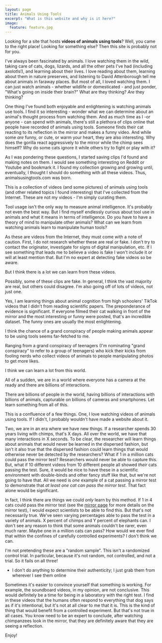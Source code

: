 ```yaml
---
layout: page
title: Animals Using Tools
excerpt: "What is this website and why is it here?"
image:
  feature: feature.jpg
---
```


Looking for a site that hosts **videos of animals using tools**? Well, you came to the right place! Looking for something else? Then this site is probably not for you.

I've always been fascinated by animals. I love watching them in the wild, taking care of cats, dogs, lizards, and all the other pets I've had (including axolotls!), and learning about their lives. I love reading about them, learning about them in nature preserves, and listening to David Attenborough tell me about animals in faraway places. But most of all, I loved watching them. I can just watch animals - whether wildlife or domesticated - and just ponder, "What's going on inside their brain?" What are they thinking? *Are* they thinking?

One thing I've found both enjoyable and enlightening is watching animals use tools. I find it so interesting - wonder what we can determine about an animal's thought process from watching them. And as much time as I -or anyone - can spend with animals, there's still a plethora of clips online that people have recorded of animals using tools. Someone finds their cat reacting to its reflection in the mirror and makes a funny video. And while some *are* funny, or cute, or warm your heart, they are also interesting. Why does the gorilla react aggressively to the mirror while the chimp sees himself? Why do some cats ignore it while others try to fight or play with it?

As I was pondering these questions, I started saving clips I'd found and making notes on them. I would see something interesting on Reddit or Youtube and bookmark it. I found my collection growing and growing until, eventually, I thought I should do something with all these videos. Thus, animalsusingtools.com was born.

This is a collection of videos (and some pictures) of animals using tools (and other related topics I found interesting) that I've collected from the Internet. These are not my videos - I'm simply curating them. 

Tool usage isn't the only way to measure animal intelligence. It's probably not even the best way. But I find myself endlessly curious about tool use in animals and what it means in terms of intelligence. Do you have to have a theory of mind to manipulate other animals? What can we learn from watching animals learn to manipulate human tools?

As these are videos from the Internet, they must come with a note of caution. First, I do not research whether these are real or fake. I don't try to contact the originator, investigate for signs of digital manipulation, etc. If I see something that leads me to believe a video is fake I won't include it or will at least mention that. But I'm no expert at detecting fake videos so be aware.

But I think there is a lot we can learn from these videos.

Possibly, some of these clips are fake. In general, I think the vast majority are real, but others could disagree. I'm also going off of lots of videos, not just one.


Yes, I am learning things about animal cognition from high schoolers' TikTok videos that I didn't from reading scientific papers. The preponderance of evidence is significant. If everyone filmed their cat walking in front of the mirror and the most interesting or funny were posted, that's an incredible dataset. The funny ones are usually the most enlightening.

I think the chance of a grand conspiracy of people making animals appear to be using tools seems far-fetched to me.


Ranging from a grand conspiracy of teenagers (I'm nominating "grand conspiracy" to refer to a group of teenagers) who kick their kicks from fooling nerds who collect videos of animals to people manipulating photos to get more likes.




I think we can learn a lot from this world.

All of a sudden, we are in a world where everyone has a camera at the ready and there are billions of interactions.

There are billions of people in the world, having billions of interactions with billions of animals, capturable on billions of cameras and smartphones. Let learn something from all of this.


This is a confluence of a few things. One, I love watching videos of animals using tools. If I didn't, I probably wouldn't have made a website about it.

Two, we are in an era where we have new things. If a researcher spends 30 years living with chimps, that's X days. All over the world, we have that many interactions in X seconds. To be clear, the researcher will learn things about animals that would never be learned in the dispersed fashion, but isn't it also true that the dispersed fashion could learn things that would otherwise never be detected by the researchers? What if 1 in a million cats could pass the mirror test? Researchers would never be able to capture this. But, what if 10 different videos from 10 different people all showed *their* cats passing the test. Sure, it would be nice to have these in a scientific environment with double-binds and other fancy stuff like that, but we're not going to have that. All we need is *one* example of a cat passing a mirror test to demonstrate that *at least one cat can pass the mirror test*. That fact alone would be significant.



In fact, I think there are things we could *only* learn by this method. If 1 in 4 cats could pass the mirror test (see the [mirror page]() for more details on the mirror test), I would expect scientists to be able to find this. But that's not necessarily true. We've seen varying percentages able to pass the test in a variety of animals. X percent of chimps and Y percent of elephants can. I don't see any reason to think that some animals couldn't be rarer, even much rarer. Maybe one in a million cats can pass? How would we ever find that within the confines of carefully controlled experiments? I don't think we can.


I'm not pretending these are a "random sample". This isn't a randomized control trial. In particular, because it's not random, not controlled, and not a trial. So it fails on all three!



* I don't do anything to determine their authenticity; I just grab them from wherever I see them online


Sometimes it's easier to convince yourself that something is working. For example, the soundboard videos, in my opinion, are not conclusive. This would definitely be a time for being in a laboratory with the right test. I find in these videos that the humans often respond to everything that dog says as if it's intentional, but it's not at all clear to me that it is. This is the kind of thing that  would benefit from a controlled experiment. But that's not true in all cases. You know need to be an expert to conclude, after watching chimpanzees look in the mirror, that they are definitely aware that they are seeing a reflection. 





Enjoy!



